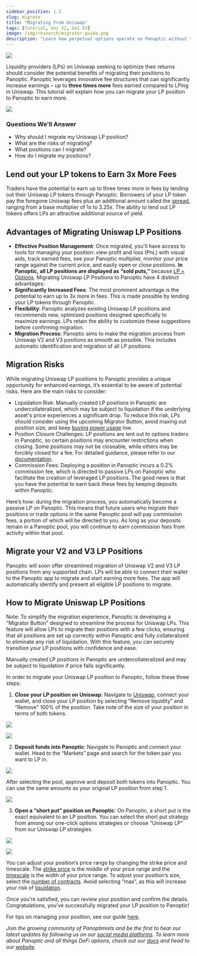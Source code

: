 ```yaml
---
sidebar_position: 1.5
slug: migrate
title: "Migrating From Uniswap"
tags: [Tutorial, Uni V2, Uni V3]
image: /img/research/migrator-guide.png
description: "Learn how perpetual options operate on Panoptic without traditional expiry dates, utilizing timescales to estimate duration and premia accumulation based on the option's width and price range."
---
```


![](./migrate/migrator-guide.png)

Liquidity providers (LPs) on Uniswap seeking to optimize their returns should consider the potential benefits of migrating their positions to Panoptic. Panoptic leverages innovative fee structures that can significantly increase earnings – up to **three times more** fees earned compared to LPing in Uniswap. This tutorial will explain how you can migrate your LP position to Panoptic to earn more.

![](./migrate/1.png) 

### Questions We'll Answer
-   Why should I migrate my Uniswap LP position?
-   What are the risks of migrating?
-   What positions can I migrate?
-   How do I migrate my positions?
    

## Lend out your LP tokens to Earn 3x More Fees

Traders have the potential to earn up to three times more in fees by lending out their Uniswap LP tokens through Panoptic. Borrowers of your LP token pay the foregone Uniswap fees plus an additional amount called the [spread](https://panoptic.xyz/research/liquidity-spread), ranging from a base multiplier of 1x to 3.25x. The ability to lend out LP tokens offers LPs an attractive additional source of yield.

## Advantages of Migrating Uniswap LP Positions

-   **Effective Position Management**: Once migrated, you'll have access to tools for managing your position: view profit and loss (PnL) with visual aids, track earned fees, see your Panoptic multiplier, monitor your price range against the current price, and easily open or close positions. **In Panoptic, all LP positions are displayed as “sold puts,”** because [LP = Options](https://panoptic.xyz/blog/uniswap-lp-equals-options).
Migrating Uniswap LP Positions to Panoptic have 4 distinct advantages:
-   **Significantly Increased Fees**: The most prominent advantage is the potential to earn up to 3x more in fees. This is made possible by lending your LP tokens through Panoptic.
-   **Flexibility**: Panoptic analyzes existing Uniswap LP positions and recommends new, optimized positions designed specifically to maximize earnings. LPs retain the ability to customize these suggestions before confirming migration.
-   **Migration Process**: Panoptic aims to make the migration process from Uniswap V2 and V3 positions as smooth as possible. This includes automatic identification and migration of all LP positions.

    

## Migration Risks

While migrating Uniswap LP positions to Panoptic provides a unique opportunity for enhanced earnings, it’s essential to be aware of potential risks. Here are the main risks to consider:

-   Liquidation Risk: Manually created LP positions in Panoptic are undercollateralized, which may be subject to liquidation if the underlying asset's price experiences a significant drop. To reduce this risk, LPs should consider using the upcoming Migrator Button, avoid maxing out position size, and keep [buying power usage](https://panoptic.xyz/docs/product/liquidations#keep-buying-power-usage-low) low.
-   Position Closure Challenges: LP positions are lent out to options traders in Panoptic, so certain positions may encounter restrictions when closing. Some positions may not be closeable, while others may be forcibly closed for a fee. For detailed guidance, please refer to our [documentation](https://panoptic.xyz/docs/product/closing-a-position#troubleshooting-issues-with-closing-a-position).
-   Commission Fees: Deploying a position in Panoptic incurs a 0.2% commission fee, which is directed to passive LPs on Panoptic who facilitate the creation of leveraged LP positions. The good news is that you have the potential to earn back these fees by keeping deposits within Panoptic.
    

Here’s how: during the migration process, you automatically become a passive LP on Panoptic. This means that future users who migrate their positions or trade options in the same Panoptic pool will pay commission fees, a portion of which will be directed to you. As long as your deposits remain in a Panoptic pool, you will continue to earn commission fees from activity within that pool.

## Migrate your V2 and V3 LP Positions

Panoptic will soon offer streamlined migration of Uniswap V2 and V3 LP positions from any supported chain. LPs will be able to connect their wallet to the Panoptic app to migrate and start earning more fees. The app will automatically identify and present all eligible LP positions to migrate.

## How to Migrate Uniswap LP Positions

Note: To simplify the migration experience, Panoptic is developing a “Migrator Button” designed to streamline the process for Uniswap LPs. This feature will allow LPs to migrate their positions with a few clicks, ensuring that all positions are set up correctly within Panoptic and fully collateralized to eliminate any risk of liquidation. With this feature, you can securely transition your LP positions with confidence and ease.

Manually created LP positions in Panoptic are undercollateralized and may be subject to liquidation if price falls significantly. 

In order to migrate your Uniswap LP position to Panoptic, follow these three steps:

1.  **Close your LP position on Uniswap**: Navigate to [Uniswap](https://app.uniswap.org/pools), connect your wallet, and close your LP position by selecting “Remove liquidity” and “Remove” 100% of the position. Take note of the size of your position in terms of both tokens.
    
![](./migrate/2.png) 

![](./migrate/3.png) 

2.  **Deposit funds into Panoptic**: Navigate to Panoptic and connect your wallet. Head to the “Markets” page and search for the token pair you want to LP in.
    
![](./migrate/4.png) 

After selecting the pool, approve and deposit both tokens into Panoptic. You can use the same amounts as your original LP position from step 1.

![](./migrate/5.png) 

3.  **Open a “short put” position on Panoptic**: On Panoptic, a short put is the exact equivalent to an LP position. You can select the short put strategy from among our one-click options strategies or choose “Uniswap LP” from our Uniswap LP strategies.

![](./migrate/6.gif) 

![](./migrate/7.gif) 

You can adjust your position’s price range by changing the strike price and timescale. The [strike price](https://panoptic.xyz/docs/product/opening-a-position#selecting-a-strike-price) is the middle of your price range and the [timescale](https://panoptic.xyz/docs/product/timescales) is the width of your price range. To adjust your position’s size, select the [number of contracts](https://panoptic.xyz/docs/product/opening-a-position#selecting-a-number-of-contracts). Avoid selecting “max”, as this will increase your risk of [liquidation](https://panoptic.xyz/docs/product/liquidations).

Once you’re satisfied, you can review your position and confirm the details. Congratulations, you’ve successfully migrated your LP position to Panoptic!

For tips on managing your position, see our guide [here](https://panoptic.xyz/docs/product/position-management).
 
_Join the growing community of Panoptimists and be the first to hear our latest updates by following us on our [social media platforms](https://links.panoptic.xyz/all). To learn more about Panoptic and all things DeFi options, check out our [docs](https://panoptic.xyz/docs/intro) and head to our [website](https://panoptic.xyz/)._